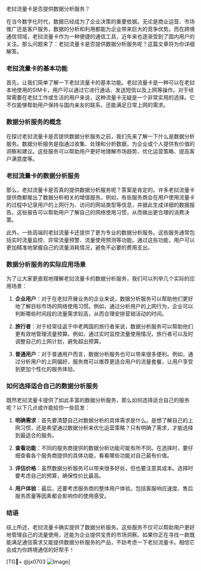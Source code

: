 老挝流量卡是否提供数据分析服务？

在当今数字化时代，数据已经成为了企业决策的重要依据。无论是商业运营、市场推广还是客户服务，数据的分析和利用都能为企业带来巨大的竞争优势。而在跨境通信领域，老挝流量卡作为一种便捷的通信工具，近年来也逐渐受到了国内用户的关注。那么问题来了：老挝流量卡是否提供数据分析服务呢？这篇文章将为你详细解答。

### 老挝流量卡的基本功能

首先，让我们简单了解一下老挝流量卡的基本功能。老挝流量卡是一种可以在老挝本地使用的SIM卡，用户可以通过它进行通话、发送短信以及上网等操作。对于经常需要在老挝工作或生活的用户来说，这种流量卡无疑是一个非常实用的选择。它不仅能够帮助用户保持与国内亲友的联系，还能满足日常上网的需求。

### 数据分析服务的概念

在探讨老挝流量卡是否提供数据分析服务之前，我们先来了解一下什么是数据分析服务。数据分析服务是指通过收集、处理和分析数据，为企业或个人提供有价值的洞察和建议。这些服务可以帮助用户更好地理解市场趋势、优化运营策略、提高客户满意度等。

### 老挝流量卡的数据分析服务

那么，老挝流量卡是否真的提供数据分析服务呢？答案是肯定的。许多老挝流量卡提供商都推出了数据分析相关的增值服务。例如，有些服务商会在用户使用流量卡的过程中记录用户的上网行为、访问的网站类型等信息，并据此生成详细的数据报告。这些报告可以帮助用户了解自己的网络使用习惯，从而做出更合理的消费决策。

此外，一些高端的老挝流量卡还提供了更为专业的数据分析服务。这些服务通常包括实时流量监控、异常流量预警、流量使用预测等功能。通过这些功能，用户可以更加精准地掌握自己的流量消耗情况，避免不必要的费用支出。

### 数据分析服务的实际应用场景

为了让大家更直观地理解老挝流量卡的数据分析服务，我们可以列举几个实际的应用场景：

1. **企业用户**：对于在老挝开展业务的企业来说，数据分析服务可以帮助他们更好地了解目标市场的网络使用习惯。例如，通过分析用户的上网行为，企业可以判断哪些时间段的流量需求较高，从而合理安排营销活动的时间。

2. **旅行者**：对于经常往返于中老两国的旅行者来说，数据分析服务可以帮助他们更有效地管理流量预算。例如，通过实时监控流量使用情况，旅行者可以及时调整自己的上网计划，避免超出预算。

3. **普通用户**：对于普通用户而言，数据分析服务也可以带来很多便利。例如，通过分析用户的上网偏好，服务商可以推荐更适合用户的流量套餐，让用户享受到更加个性化的服务体验。

### 如何选择适合自己的数据分析服务

既然老挝流量卡提供了如此丰富的数据分析服务，那么如何选择适合自己的服务呢？以下几点或许能给你一些启发：

1. **明确需求**：首先要清楚自己对数据分析的具体需求是什么。是想了解自己的上网习惯，还是希望通过数据分析来优化运营策略？只有明确了需求，才能选择到最适合的服务。

2. **查看功能**：不同的服务商提供的数据分析功能可能有所不同。在选择时，要仔细查看各个服务商提供的具体功能，看看哪些功能对自己最有价值。

3. **评估价格**：虽然数据分析服务可以带来很多好处，但也要注意其成本。选择时要考虑自己的预算，确保性价比最高。

4. **用户体验**：最后，还要考虑服务商的整体用户体验。包括客服响应速度、售后服务质量等因素都会影响你的使用感受。

### 结语

综上所述，老挝流量卡确实提供了数据分析服务。这些服务不仅可以帮助用户更好地管理自己的流量使用，还能为企业提供宝贵的市场洞察。如果你正在寻找一款既能满足通信需求又能提供数据分析服务的产品，不妨考虑一下老挝流量卡。相信它会成为你跨境通信的好帮手！

[TG💪+ @jx0703 ![Image](https://github.com/user-attachments/assets/dbca1d08-cadb-493c-b0ec-ad6f7a83f270)]